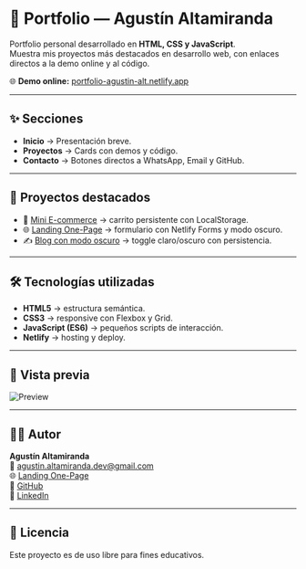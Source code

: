# 💼 Portfolio — Agustín Altamiranda

Portfolio personal desarrollado en **HTML, CSS y JavaScript**.  
Muestra mis proyectos más destacados en desarrollo web, con enlaces directos a la demo online y al código.

🌐 **Demo online:** [portfolio-agustin-alt.netlify.app](https://portfolio-agustin-alt.netlify.app/)

---

## ✨ Secciones

- **Inicio** → Presentación breve.  
- **Proyectos** → Cards con demos y código.  
- **Contacto** → Botones directos a WhatsApp, Email y GitHub.  

---

## 🚀 Proyectos destacados

- 🛒 [Mini E-commerce](https://agus-mini-ecommerce.netlify.app/) → carrito persistente con LocalStorage.  
- 🌐 [Landing One-Page](https://agustin-landing.netlify.app/) → formulario con Netlify Forms y modo oscuro.  
- ✍️ [Blog con modo oscuro](https://portfolio-agustin-alt.netlify.app/03-mi-rincon-web/index.html) → toggle claro/oscuro con persistencia.  

---

## 🛠️ Tecnologías utilizadas

- **HTML5** → estructura semántica.  
- **CSS3** → responsive con Flexbox y Grid.  
- **JavaScript (ES6)** → pequeños scripts de interacción.  
- **Netlify** → hosting y deploy.  

---

## 📸 Vista previa

![Preview](https://images.unsplash.com/photo-1498050108023-c5249f4df085?q=80&w=1200&auto=format&fit=crop)

---

## 👨‍💻 Autor

**Agustín Altamiranda**  
📧 [agustin.altamiranda.dev@gmail.com](mailto:agustin.altamiranda.dev@gmail.com)  
🌐 [Landing One-Page](https://agustin-landing.netlify.app/)  
🐙 [GitHub](https://github.com/Agustinalt102)  
💼 [LinkedIn](https://www.linkedin.com/)  

---

## 📄 Licencia
Este proyecto es de uso libre para fines educativos.
